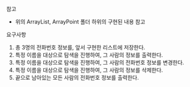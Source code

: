 참고
- 위의 ArrayList, ArrayPoint 폴더 하위의 구현된 내용 참고

요구사항
1. 총 3명의 전화번호 정보를, 앞서 구현한 리스트에 저장한다.
2. 특정 이름을 대상으로 탐색을 진행하여, 그 사람의 정보를 출력한다.
3. 특정 이름을 대상으로 탐색을 진행하여, 그 사람의 전화번호 정보를 변경한다.
4. 특정 이름을 대상으로 탐색을 진행하여, 그 사람의 정보를 삭제한다.
5. 끝으로 남아있는 모든 사람의 전화번호 정보를 출력한다.
